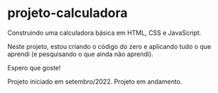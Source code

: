 # projeto-calculadora

Construindo uma calculadora básica em HTML, CSS e JavaScript. 

Neste projeto, estou criando o código do zero e aplicando tudo o que aprendi (e pesquisando o que ainda não aprendi).

Espero que goste!

Projeto iniciado em setembro/2022. Projeto em andamento.

